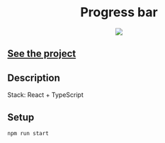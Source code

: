 <h1 align="center">Progress bar</h1>
<p align="center">
  <img src="https://img.shields.io/badge/made%20by-opv1-blue.svg">
</p>

## [See the project](https://opv1.github.io/progress-bar)

## Description

Stack: React + TypeScript

## Setup

```
npm run start
```
